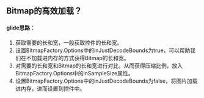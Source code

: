 ##  Bitmap的高效加载？


#### glide思路：
1. 获取需要的长和宽，一般获取控件的长和宽。
2. 设置BitmapFactory.Options中的inJustDecodeBounds为true，可以帮助我们在不加载进内存的方式获得Bitmap的长和宽。
3. 对需要的长和宽和Bitmap的长和宽进行对比，从而获得压缩比例，放入BitmapFactory.Options中的inSampleSize属性。
4. 设置BitmapFactory.Options中的inJustDecodeBounds为false，将图片加载进内存，进而设置到控件中。
